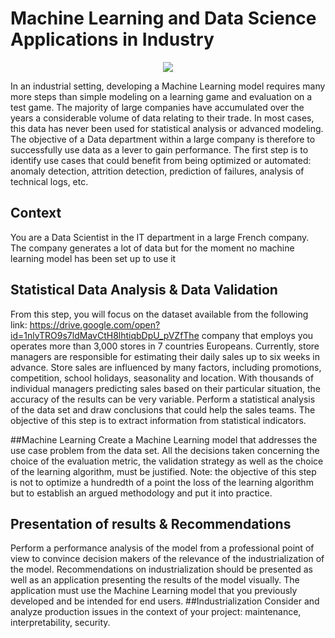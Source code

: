 # Machine Learning and Data Science Applications in Industry

<p align="center">
  <img src="https://github.com/firmai/industry-machine-learning/raw/master/assets/industry.png">
</p>

In an industrial setting, developing a Machine Learning model requires many more steps than simple modeling on a learning game and evaluation on a test game. The majority of large companies have accumulated over the years a considerable volume of data relating to their trade. In most cases, this data has never been used for statistical analysis or advanced modeling. The objective of a Data department within a large company is therefore to successfully use data as a lever to gain performance. The first step is to identify use cases that could benefit from being optimized or automated: anomaly detection, attrition detection, prediction of failures, analysis of technical logs, etc.

## Context
You are a Data Scientist in the IT department in a large French company. The company generates a lot of data but for the moment no machine learning model has been set up to use it

## Statistical Data Analysis & Data Validation
From this step, you will focus on the dataset available from the following link:
https://drive.google.com/open?id=1nlyTRO9s7ldMavCtH8lhtiqbDpU_pVZfThe 
company that employs you operates more than 3,000 stores in 7 countries Europeans. Currently, store managers are responsible for estimating their daily sales up to six weeks in advance. Store sales are influenced by many factors, including promotions, competition, school holidays, seasonality and location. With thousands of individual managers predicting sales based on their particular situation, the accuracy of the results can be very variable.
Perform a statistical analysis of the data set and draw conclusions that could help the sales teams. The objective of this step is to extract information from statistical indicators.

##Machine Learning
Create a Machine Learning model that addresses the use case problem from the data set. All the decisions taken concerning the choice of the evaluation metric, the validation strategy as well as the choice of the learning algorithm, must be justified. Note: the objective of this step is not to optimize a hundredth of a point the loss of the learning algorithm but to establish an argued methodology and put it into practice.
## Presentation of results & Recommendations

Perform a performance analysis of the model from a professional point of view to convince decision makers of the relevance of the industrialization of the model. Recommendations on industrialization should be presented as well as an application presenting the results of the model visually. The application must use the Machine Learning model that you previously developed and be intended for end users.
##Industrialization
Consider and analyze production issues in the context of your project: maintenance, interpretability, security.




